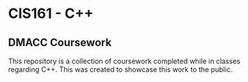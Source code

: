 # CIS161 - C++
## DMACC Coursework
This repository is a collection of coursework completed while
in classes regarding C++. This was created to showcase
this work to the public.
